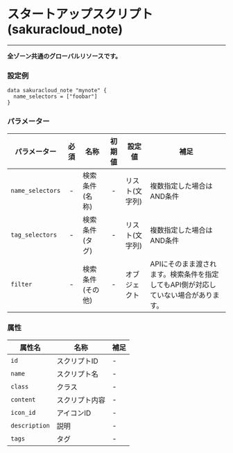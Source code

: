 # スタートアップスクリプト(sakuracloud_note)

---

**全ゾーン共通のグローバルリソースです。**

### 設定例

```hcl
data sakuracloud_note "mynote" {
  name_selectors = ["foobar"]
}
```

### パラメーター

|パラメーター         |必須  |名称                |初期値     |設定値                    |補足                                          |
|-------------------|:---:|--------------------|:--------:|------------------------|----------------------------------------------|
| `name_selectors`  | -   | 検索条件(名称)      | -        | リスト(文字列)           | 複数指定した場合はAND条件  |
| `tag_selectors`   | -   | 検索条件(タグ)      | -        | リスト(文字列)           | 複数指定した場合はAND条件  |
| `filter`          | -   | 検索条件(その他)    | -        | オブジェクト             | APIにそのまま渡されます。検索条件を指定してもAPI側が対応していない場合があります。 |


### 属性

|属性名                | 名称                    | 補足                                        |
|---------------------|------------------------|--------------------------------------------|
| `id`                | スクリプトID             | -                                          |
| `name`              | スクリプト名           | - |
| `class`             | クラス                | - |
| `content`           | スクリプト内容         | - |
| `icon_id`           | アイコンID         | - |
| `description`       | 説明  | - |
| `tags`              | タグ | - |


